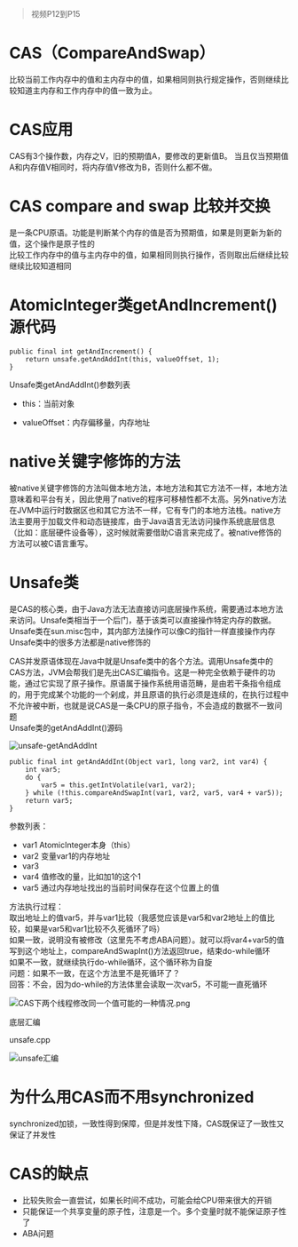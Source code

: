 > 视频P12到P15

# CAS（CompareAndSwap）

比较当前工作内存中的值和主内存中的值，如果相同则执行规定操作，否则继续比较知道主内存和工作内存中的值一致为止。

# CAS应用

CAS有3个操作数，内存之V，旧的预期值A，要修改的更新值B。
当且仅当预期值A和内存值V相同时，将内存值V修改为B，否则什么都不做。

# CAS compare and swap 比较并交换

是一条CPU原语。功能是判断某个内存的值是否为预期值，如果是则更新为新的值，这个操作是原子性的  
比较工作内存中的值与主内存中的值，如果相同则执行操作，否则取出后继续比较继续比较知道相同

# AtomicInteger类getAndIncrement()源代码
```
public final int getAndIncrement() {
    return unsafe.getAndAddInt(this, valueOffset, 1);
}
```
Unsafe类getAndAddInt()参数列表
- this：当前对象

- valueOffset：内存偏移量，内存地址

  

# native关键字修饰的方法

被native关键字修饰的方法叫做本地方法，本地方法和其它方法不一样，本地方法意味着和平台有关，因此使用了native的程序可移植性都不太高。另外native方法在JVM中运行时数据区也和其它方法不一样，它有专门的本地方法栈。native方法主要用于加载文件和动态链接库，由于Java语言无法访问操作系统底层信息（比如：底层硬件设备等），这时候就需要借助C语言来完成了。被native修饰的方法可以被C语言重写。  

# Unsafe类

是CAS的核心类，由于Java方法无法直接访问底层操作系统，需要通过本地方法来访问。Unsafe类相当于一个后门，基于该类可以直接操作特定内存的数据。Unsafe类在sun.misc包中，其内部方法操作可以像C的指针一样直接操作内存  
Unsafe类中的很多方法都是native修饰的

CAS并发原语体现在Java中就是Unsafe类中的各个方法。调用Unsafe类中的CAS方法，JVM会帮我们是先出CAS汇编指令。这是一种完全依赖于硬件的功能，通过它实现了原子操作。原语属于操作系统用语范畴，是由若干条指令组成的，用于完成某个功能的一个剁成，并且原语的执行必须是连续的，在执行过程中不允许被中断，也就是说CAS是一条CPU的原子指令，不会造成的数据不一致问题  
Unsafe类的getAndAddInt()源码

![unsafe-getAndAddInt](E:\study\atguigu-interview-questions\src\main\java\第二季_12_CAS\unsafe-getAndAddInt.png)

```
public final int getAndAddInt(Object var1, long var2, int var4) {
    int var5;
    do {
        var5 = this.getIntVolatile(var1, var2);
    } while (!this.compareAndSwapInt(var1, var2, var5, var4 + var5));
    return var5;
}
```
参数列表：  
- var1 AtomicInteger本身（this）
- var2 变量var1的内存地址
- var3 
- var4 值修改的量，比如加1的这个1
- var5 通过内存地址找出的当前时间保存在这个位置上的值

方法执行过程：  
取出地址上的值var5，并与var1比较（我感觉应该是var5和var2地址上的值比较，如果是var5和var1比较不久死循环了吗）  
如果一致，说明没有被修改（这里先不考虑ABA问题）。就可以将var4+var5的值写到这个地址上，compareAndSwapInt()方法返回true，结束do-while循环  
如果不一致，就继续执行do-while循环，这个循环称为自旋  
问题：如果不一致，在这个方法里不是死循环了？  
回答：不会，因为do-while的方法体里会读取一次var5，不可能一直死循环  

![CAS下两个线程修改同一个值可能的一种情况.png](http://ww1.sinaimg.cn/large/005IGVTXly1gbp0ct6xpwj31hc0u04qp.jpg)

底层汇编

unsafe.cpp

![unsafe汇编](E:\study\atguigu-interview-questions\src\main\java\第二季_12_CAS\unsafe汇编.png)

# 为什么用CAS而不用synchronized

synchronized加锁，一致性得到保障，但是并发性下降，CAS既保证了一致性又保证了并发性  

# CAS的缺点
- 比较失败会一直尝试，如果长时间不成功，可能会给CPU带来很大的开销  
- 只能保证一个共享变量的原子性，注意是一个。多个变量时就不能保证原子性了
- ABA问题